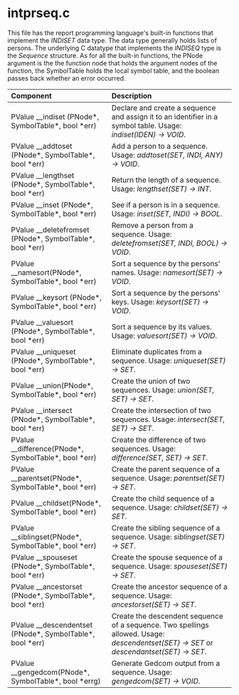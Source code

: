 # intprseq.c

This file has the report programming language's built-in functions that implement the *INDISET* data type. The data type generally holds lists of persons.
The underlying C datatype that implements the *INDISEQ* type is the *Sequence* structure. As for all the built-in functions, the PNode argument is the the function node that holds the argument nodes of the function, the SymbolTable holds the local symbol table, and the boolean passes back whether an error occurred.

|Component|Description|
|:---|:---|
|PValue __indiset (PNode\*, SymbolTable\*, bool \*err)|Declare and create a sequence and assign it to an identifier in a symbol table. Usage: *indiset(IDEN) &rarr; VOID*.|
|PValue __addtoset (PNode\*, SymbolTable\*, bool \*err)|Add a person to a sequence. Usage: *addtoset(SET, INDI, ANY) &rarr; VOID*.|
|PValue __lengthset (PNode\*, SymbolTable\*, bool \*err)|Return the length of a sequence. Usage: *lengthset(SET) &rarr; INT*.|
|PValue __inset (PNode\*, SymbolTable\*, bool \*err)|See if a person is in a sequence. Usage: *inset(SET, INDI) &rarr; BOOL*.|
|PValue __deletefromset (PNode\*, SymbolTable\*, bool \*err)|Remove a person from a sequence. Usage: *deletefromset(SET, INDI, BOOL) &rarr; VOID*.|
|PValue __namesort(PNode\*, SymbolTable\*, bool \*err)|Sort a sequence by the persons' names. Usage: *namesort(SET) &rarr; VOID*.|
|PValue __keysort (PNode\*, SymbolTable\*, bool \*err)|Sort a sequence by the persons' keys. Usage: *keysort(SET) &rarr; VOID*.|
|PValue __valuesort (PNode\*, SymbolTable\*, bool \*err)|Sort a sequence by its values. Usage: *valuesort(SET) &rarr; VOID*.|
|PValue __uniqueset (PNode\*, SymbolTable\*, bool \*err)|Eliminate duplicates from a sequence. Usage: *uniqueset(SET) &rarr; SET*.|
|PValue __union(PNode\*, SymbolTable\*, bool \*err)|Create the union of two sequences. Usage: *union(SET, SET) &rarr; SET*.|
|PValue __intersect (PNode\*, SymbolTable\*, bool \*err)|Create the intersection of two sequences. Usage: *intersect(SET, SET) &rarr; SET*.|
|PValue __difference(PNode\*, SymbolTable\*, bool \*err)|Create the difference of two sequences. Usage: *difference(SET, SET) &rarr; SET*.|
|PValue __parentset(PNode\*, SymbolTable\*, bool \*err)|Create the parent sequence of a sequence. Usage: *parentset(SET) &rarr; SET*.|
|PValue __childset(PNode\*, SymbolTable\*, bool \*err)|Create the child sequence of a sequence. Usage: *childset(SET) &rarr; SET*.|
|PValue __siblingset(PNode\*, SymbolTable\*, bool \*err)|Create the sibling sequence of a sequence. Usage: *siblingset(SET) &rarr; SET*.|
|PValue __spouseset (PNode\*, SymbolTable\*, bool \*err)|Create the spouse sequence of a sequence. Usage: *spouseset(SET) &rarr; SET*.|
|PValue __ancestorset (PNode\*, SymbolTable\*, bool \*err)|Create the ancestor sequence of a sequence. Usage: *ancestorset(SET) &rarr; SET*.|
|PValue __descendentset (PNode\*, SymbolTable\*, bool \*err)|Create the descendent sequence of a sequence. Two spellings allowed. Usage: *descendentset(SET) &rarr; SET* or *descendantset(SET) &rarr; SET*.|
|PValue __gengedcom(PNode\*, SymbolTable\*, bool \*errg)|Generate Gedcom output from a sequence. Usage: *gengedcom(SET) &rarr; VOID*.|